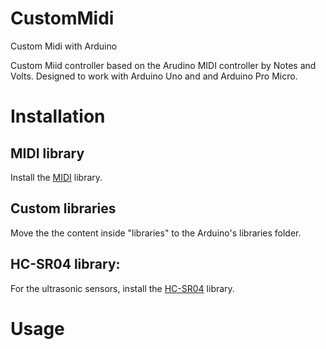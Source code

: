 # CustomMidi
Custom Midi with Arduino

Custom Miid controller based on the Arudino MIDI controller by Notes and Volts. Designed to work with Arduino Uno and and Arduino Pro Micro.

# Installation

## MIDI library
Install the [MIDI](https://github.com/FortySevenEffects/arduino_midi_library/releases/tag/5.0.2) library.

## Custom libraries
Move the the content inside "libraries" to the Arduino's libraries folder.

## HC-SR04 library:
For the ultrasonic sensors, install the [HC-SR04](https://github.com/d03n3rfr1tz3/HC-SR04) library.

# Usage


